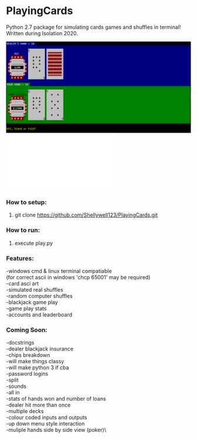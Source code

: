 # PlayingCards
Python 2.7 package for simulating cards games and shuffles in terminal! Written during Isolation 2020.

![screenshot](Images/screenshot.png)
![CPU player stats](Images/CPU_stats.pdf)

### How to setup:
1) git clone https://github.com/Shellywell123/PlayingCards.git

### How to run:
1) execute play.py

### Features:
-windows cmd & linux terminal compatiable\
 (for correct ascii in windows 'chcp 65001' may be required)\
-card asci art\
-simulated real shuffles\
-random computer shuffles\
-blackjack game play\
-game play stats\
-accounts and leaderboard



### Coming Soon:

-docstrings\
-dealer blackjack insurance\
-chips breakdown\
-will make things classy\
-will make python 3 if cba\
-password logins\
-split\
-sounds\
-all in\
-stats of hands won and number of loans\
-dealer hit more than once\
-multiple decks\
-colour coded inputs and outputs\
-up down menu style interaction\
-muliple hands side by side view (poker)\